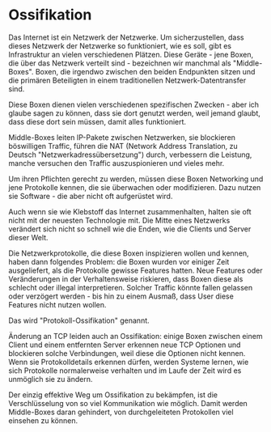 # Ossifikation

Das Internet ist ein Netzwerk der Netzwerke. Um sicherzustellen, dass dieses Netzwerk der Netzwerke so funktioniert, wie es soll, gibt es Infrastruktur an vielen verschiedenen Plätzen. Diese Geräte - jene Boxen, die über das Netzwerk verteilt sind - bezeichnen wir manchmal als "Middle-Boxes". Boxen, die irgendwo zwischen den beiden Endpunkten sitzen und die primären Beteiligten in einem traditionellen Netzwerk-Datentransfer sind.

Diese Boxen dienen vielen verschiedenen spezifischen Zwecken - aber ich glaube sagen zu können, dass sie dort genutzt werden, weil jemand glaubt, dass diese dort sein müssen, damit alles funktioniert.

Middle-Boxes leiten IP-Pakete zwischen Netzwerken, sie blockieren böswilligen Traffic, führen die NAT (Network Address Translation, zu Deutsch "Netzwerkadressübersetzung") durch, verbessern die Leistung, manche versuchen den Traffic auszuspionieren und vieles mehr.

Um ihren Pflichten gerecht zu werden, müssen diese Boxen Networking und jene Protokolle kennen, die sie überwachen oder modifizieren. Dazu nutzen sie Software - die aber nicht oft aufgerüstet wird.

Auch wenn sie wie Klebstoff das Internet zusammenhalten, halten sie oft nicht mit der neuesten Technologie mit. Die Mitte eines Netzwerks verändert sich nicht so schnell wie die Enden, wie die Clients und Server dieser Welt. 

Die Netzwerkprotokolle, die diese Boxen inspizieren wollen und kennen, haben dann folgendes Problem: die Boxen wurden vor einiger Zeit ausgeliefert, als die Protokolle gewisse Features hatten. Neue Features oder Veränderungen in der Verhaltensweise riskieren, dass Boxen diese als schlecht oder illegal interpretieren. Solcher Traffic könnte fallen gelassen oder verzögert werden - bis hin zu einem Ausmaß, dass User diese Features nicht nutzen wollen.

Das wird "Protokoll-Ossifikation" genannt.

Änderung an TCP leiden auch an Ossifikation: einige Boxen zwischen einem Client und einem entfernten Server erkennen neue TCP Optionen und blockieren solche Verbindungen, weil diese die Optionen nicht kennen. Wenn sie Protokolldetails erkennen dürfen, werden Systeme lernen, wie sich Protokolle normalerweise verhalten und im Laufe der Zeit wird es unmöglich sie zu ändern.

Der einzig effektive Weg um Ossifikation zu bekämpfen, ist die Verschlüsselung von so viel Kommunikation wie möglich. Damit werden Middle-Boxes daran gehindert, von durchgeleiteten Protokollen viel einsehen zu können.
